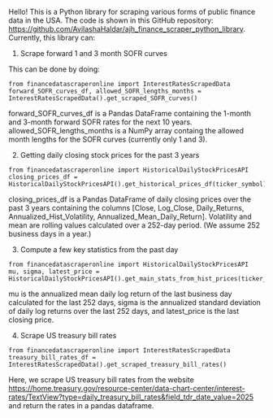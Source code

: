 Hello! This is a Python library for scraping various forms of public finance data in the USA. The code is shown in this GitHub repository: https://github.com/AvilashaHaldar/ajh_finance_scraper_python_library. Currently, this library can:

1. Scrape forward 1 and 3 month SOFR curves

This can be done by doing:

```
from financedatascraperonline import InterestRatesScrapedData
forward_SOFR_curves_df, allowed_SOFR_lengths_months = InterestRatesScrapedData().get_scraped_SOFR_curves()
```

forward_SOFR_curves_df is a Pandas DataFrame containing the 1-month and 3-month forward SOFR rates for the next 10 years. allowed_SOFR_lengths_months is a NumPy array containg the allowed month lengths for the SOFR curves (currently only 1 and 3).

2. Getting daily closing stock prices for the past 3 years

```
from financedatascraperonline import HistoricalDailyStockPricesAPI
closing_prices_df = HistoricalDailyStockPricesAPI().get_historical_prices_df(ticker_symbol)
```

closing_prices_df is a Pandas DataFrame of daily closing prices over the past 3 years containing the columns [Close, Log_Close, Daily_Returns, Annualized_Hist_Volatility, Annualized_Mean_Daily_Return]. Volatility and mean are rolling values calculated over a 252-day period. (We assume 252 business days in a year.)

3. Compute a few key statistics from the past day

```
from financedatascraperonline import HistoricalDailyStockPricesAPI
mu, sigma, latest_price = HistoricalDailyStockPricesAPI().get_main_stats_from_hist_prices(ticker_symbol)
```

mu is the annualized mean daily log return of the last business day calculated for the last 252 days, sigma is the annualized standard deviation of daily log returns over the last 252 days, and latest_price is the last closing price.

4. Scrape US treasury bill rates

```
from financedatascraperonline import InterestRatesScrapedData
treasury_bill_rates_df = InterestRatesScrapedData().get_scraped_treasury_bill_rates()
```

Here, we scrape US treasury bill rates from the website https://home.treasury.gov/resource-center/data-chart-center/interest-rates/TextView?type=daily_treasury_bill_rates&field_tdr_date_value=2025 and return the rates in a pandas dataframe.